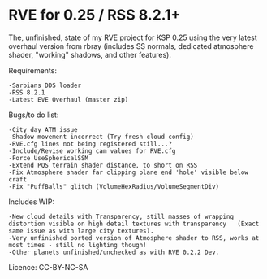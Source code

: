 RVE for 0.25 / RSS 8.2.1+
============

The, unfinished, state of my RVE project for KSP 0.25 using the very latest overhaul version from rbray (includes SS normals, dedicated atmosphere shader, "working" shadows, and other features).


Requirements:

	-Sarbians DDS loader
 	-RSS 8.2.1
 	-Latest EVE Overhaul (master zip)

Bugs/to do list:

	-City day ATM issue
	-Shadow movement incorrect (Try fresh cloud config)
	-RVE.cfg lines not being registered still...?
	-Include/Revise working cam values for RVE.cfg
	-Force UseSphericalSSM
	-Extend PQS terrain shader distance, to short on RSS
	-Fix Atmosphere shader far clipping plane end 'hole' visible below craft
	-Fix "PuffBalls" glitch (VolumeHexRadius/VolumeSegmentDiv)

Includes WIP:

	-New cloud details with Transparency, still masses of wrapping distortion visible on high detail textures with transparency   (Exact same issue as with large city textures).
	-Very unfinished ported version of Atmosphere shader to RSS, works at most times - still no lighting though!
	-Other planets unfinished/unchecked as with RVE 0.2.2 Dev.


Licence: CC-BY-NC-SA

